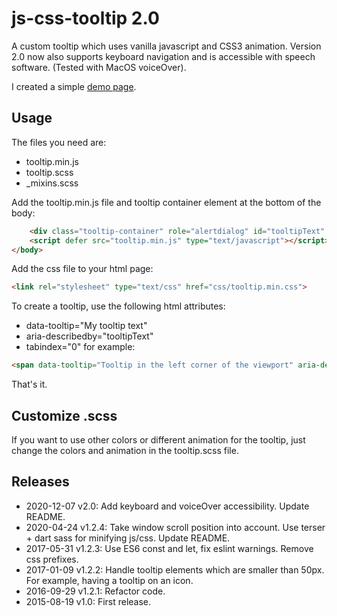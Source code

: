 # js-css-tooltip 2.0

A custom tooltip which uses vanilla javascript and CSS3 animation. Version 2.0 now also supports keyboard navigation and is accessible with speech software. (Tested with MacOS voiceOver).

I created a simple [demo page](http://www.mirellavanteulingen.nl/demos/tooltip).

## Usage

The files you need are:
 - tooltip.min.js
 - tooltip.scss
 - _mixins.scss

 Add the tooltip.min.js file and tooltip container element at the bottom of the body:
```html
    <div class="tooltip-container" role="alertdialog" id="tooltipText" aria-hidden="true" aria-live="polite"></div>
    <script defer src="tooltip.min.js" type="text/javascript"></script>
</body>
```

Add the css file to your html page:
```html
<link rel="stylesheet" type="text/css" href="css/tooltip.min.css">
```

To create a tooltip, use the following html attributes:
-  data-tooltip="My tooltip text"
- aria-describedby="tooltipText"
- tabindex="0"
for example:
```html
<span data-tooltip="Tooltip in the left corner of the viewport" aria-describedby="tooltipText" tabindex="0">tooltip</span>
```

That's it.

## Customize .scss
If you want to use other colors or different animation for the tooltip, just change the colors and animation in the tooltip.scss file.

## Releases
- 2020-12-07 v2.0: Add keyboard and voiceOver accessibility. Update README.
- 2020-04-24 v1.2.4: Take window scroll position into account. Use terser + dart sass for minifying js/css. Update README.
- 2017-05-31 v1.2.3: Use ES6 const and let, fix eslint warnings. Remove css prefixes.
- 2017-01-09 v1.2.2: Handle tooltip elements which are smaller than 50px. For example, having a tooltip on an icon.
- 2016-09-29 v1.2.1: Refactor code.
- 2015-08-19  v1.0: First release.


